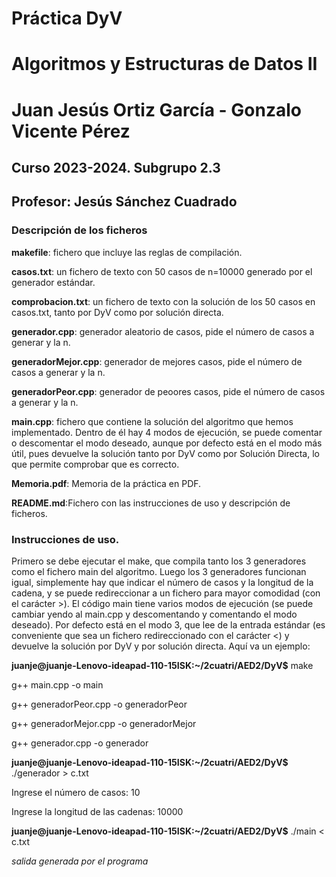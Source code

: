 # Práctica DyV
# Algoritmos y Estructuras de Datos II
# Juan Jesús Ortiz García - Gonzalo Vicente Pérez
## Curso 2023-2024. Subgrupo 2.3
## Profesor: Jesús Sánchez Cuadrado

### Descripción de los ficheros

**makefile**: fichero que incluye las reglas de compilación.


**casos.txt**: un fichero de texto con 50 casos de n=10000 generado por el generador estándar.


**comprobacion.txt**: un fichero de texto con la solución de los 50 casos en casos.txt, tanto por DyV como por solución directa.

**generador.cpp**: generador aleatorio de casos, pide el número de casos a generar y la n.

**generadorMejor.cpp**: generador de mejores casos, pide el número de casos a generar y la n.

**generadorPeor.cpp**: generador de peoores casos, pide el número de casos a generar y la n.

**main.cpp**: fichero que contiene la solución del algoritmo que hemos implementado. Dentro de él hay 4 modos de ejecución, se puede comentar o descomentar el modo deseado, aunque por defecto está en el modo más útil, pues devuelve la solución tanto por DyV como por Solución Directa, lo que permite comprobar que es correcto.

**Memoria.pdf**: Memoria de la práctica en PDF.


**README.md**:Fichero con las instrucciones de uso y descripción de ficheros.


### Instrucciones de uso.
Primero se debe ejecutar el make, que compila tanto los 3 generadores como el fichero main del algoritmo. Luego los 3 generadores funcionan igual, simplemente hay que indicar el número de casos y la longitud de la cadena, y se puede redireccionar a un fichero para mayor comodidad (con el carácter >). El código main tiene varios modos de ejecución (se puede cambiar yendo al main.cpp y descomentando y comentando el modo deseado). Por defecto está en el modo 3, que lee de la entrada estándar (es conveniente que sea un fichero redireccionado con el carácter <) y devuelve la solución por DyV y por solución directa. Aquí va un ejemplo:


**juanje@juanje-Lenovo-ideapad-110-15ISK:~/2cuatri/AED2/DyV$** make


g++ main.cpp -o main


g++ generadorPeor.cpp -o generadorPeor


g++ generadorMejor.cpp -o generadorMejor


g++ generador.cpp -o generador


**juanje@juanje-Lenovo-ideapad-110-15ISK:~/2cuatri/AED2/DyV$** ./generador > c.txt


Ingrese el número de casos: 10


Ingrese la longitud de las cadenas: 10000


**juanje@juanje-Lenovo-ideapad-110-15ISK:~/2cuatri/AED2/DyV$** ./main < c.txt

*salida generada por el programa*


